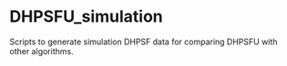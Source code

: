 # DHPSFU_simulation
Scripts to generate simulation DHPSF data for comparing DHPSFU with other algorithms.
